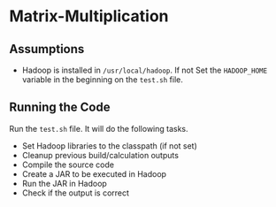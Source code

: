 Matrix-Multiplication
=====================

Assumptions
-----------

- Hadoop is installed in `/usr/local/hadoop`. If not Set the `HADOOP_HOME` variable in the beginning on the `test.sh` file.

Running the Code
----------------

Run the `test.sh` file. It will do the following tasks.

- Set Hadoop libraries to the classpath (if not set) 
- Cleanup previous build/calculation outputs
- Compile the source code
- Create a JAR to be executed in Hadoop
- Run the JAR in Hadoop
- Check if the output is correct